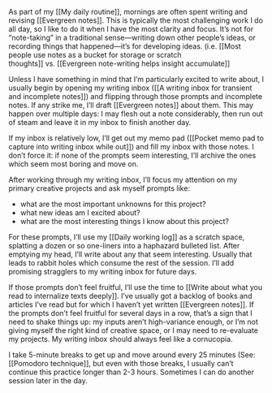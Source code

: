 As part of my [[My daily routine]], mornings are often spent writing and revising [[Evergreen notes]]. This is typically the most challenging work I do all day, so I like to do it when I have the most clarity and focus. It’s not for “note-taking” in a traditional sense—writing down other people’s ideas, or recording things that happened—it’s for developing ideas. (i.e. [[Most people use notes as a bucket for storage or scratch thoughts]] vs. [[Evergreen note-writing helps insight accumulate]]

Unless I have something in mind that I’m particularly excited to write about, I usually begin by opening my writing inbox ([[A writing inbox for transient and incomplete notes]]) and flipping through those prompts and incomplete notes. If any strike me, I’ll draft [[Evergreen notes]] about them. This may happen over multiple days: I may flesh out a note considerably, then run out of steam and leave it in my inbox to finish another day.

If my inbox is relatively low, I’ll get out my memo pad ([[Pocket memo pad to capture into writing inbox while out]]) and fill my inbox with those notes. I don’t force it: if none of the prompts seem interesting, I’ll archive the ones which seem most boring and move on.

After working through my writing inbox, I’ll focus my attention on my primary creative projects and ask myself prompts like:

- what are the most important unknowns for this project?
- what new ideas am I excited about?
- what are the most interesting things I know about this project?

For these prompts, I’ll use my [[Daily working log]] as a scratch space, splatting a dozen or so one-liners into a haphazard bulleted list. After emptying my head, I’ll write about any that seem interesting. Usually that leads to rabbit holes which consume the rest of the session. I’ll add promising stragglers to my writing inbox for future days.

If those prompts don’t feel fruitful, I’ll use the time to [[Write about what you read to internalize texts deeply]]. I’ve usually got a backlog of books and articles I’ve read but for which I haven’t yet written [[Evergreen notes]]. If the prompts don’t feel fruitful for several days in a row, that’s a sign that I need to shake things up: my inputs aren’t high-variance enough, or I’m not giving myself the right kind of creative space, or I may need to re-evaluate my projects. My writing inbox should always feel like a cornucopia.

I take 5-minute breaks to get up and move around every 25 minutes (See: [[Pomodoro technique]], but even with those breaks, I usually can’t continue this practice longer than 2-3 hours. Sometimes I can do another session later in the day.